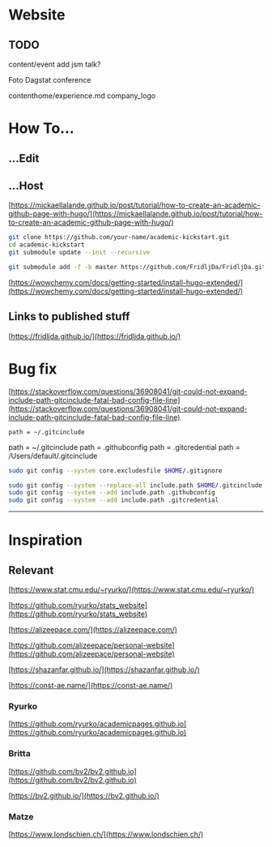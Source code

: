 # Website

## TODO

content/event add jsm talk?

Foto Dagstat conference

 

contenthome/experience.md company_logo

# How To...

## ...Edit

## ...Host

[https://mickaellalande.github.io/post/tutorial/how-to-create-an-academic-github-page-with-hugo/](https://mickaellalande.github.io/post/tutorial/how-to-create-an-academic-github-page-with-hugo/)

```bash
git clone https://github.com/your-name/academic-kickstart.git
cd academic-kickstart
git submodule update --init --recursive

git submodule add -f -b master https://github.com/FridljDa/FridljDa.github.io.git public

```

[https://wowchemy.com/docs/getting-started/install-hugo-extended/](https://wowchemy.com/docs/getting-started/install-hugo-extended/)

## Links to published stuff

[https://fridljda.github.io/](https://fridljda.github.io/)

# Bug fix

[https://stackoverflow.com/questions/36908041/git-could-not-expand-include-path-gitcinclude-fatal-bad-config-file-line](https://stackoverflow.com/questions/36908041/git-could-not-expand-include-path-gitcinclude-fatal-bad-config-file-line) 

`path = ~/.gitcinclude`

path = ~/.gitcinclude
path = .githubconfig
path = .gitcredential
path = /Users/default/.gitcinclude

```bash
sudo git config --system core.excludesfile $HOME/.gitignore

sudo git config --system --replace-all include.path $HOME/.gitcinclude
sudo git config --system --add include.path .githubconfig
sudo git config --system --add include.path .gitcredential
```

---

# Inspiration

## Relevant

[https://www.stat.cmu.edu/~ryurko/](https://www.stat.cmu.edu/~ryurko/)

[https://github.com/ryurko/stats_website](https://github.com/ryurko/stats_website)

[https://alizeepace.com/](https://alizeepace.com/)

[https://github.com/alizeepace/personal-website](https://github.com/alizeepace/personal-website)

[https://shazanfar.github.io/](https://shazanfar.github.io/)

[https://const-ae.name/](https://const-ae.name/)

### Ryurko

[https://github.com/ryurko/academicpages.github.io](https://github.com/ryurko/academicpages.github.io)

### Britta

[https://github.com/bv2/bv2.github.io](https://github.com/bv2/bv2.github.io)

[https://bv2.github.io/](https://bv2.github.io/)

### Matze

[https://www.londschien.ch/](https://www.londschien.ch/)